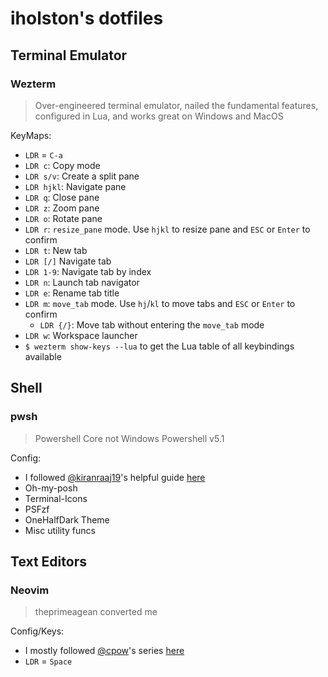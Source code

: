 # iholston's dotfiles

## Terminal Emulator
### Wezterm

> Over-engineered terminal emulator, nailed the fundamental features, configured in Lua, and works great on Windows and MacOS

KeyMaps:
  - `LDR` = `C-a`
  - `LDR c`: Copy mode
  - `LDR s/v`: Create a split pane
  - `LDR hjkl`: Navigate pane
  - `LDR q`: Close pane
  - `LDR z`: Zoom pane
  - `LDR o`: Rotate pane
  - `LDR r`: `resize_pane` mode. Use `hjkl` to resize pane and `ESC` or `Enter` to confirm
  - `LDR t`: New tab
  - `LDR [/]` Navigate tab
  - `LDR 1-9`: Navigate tab by index
  - `LDR n`: Launch tab navigator
  - `LDR e`: Rename tab title
  - `LDR m`: `move_tab` mode. Use `hj`/`kl` to move tabs and `ESC` or `Enter` to confirm
      - `LDR {/}`: Move tab without entering the `move_tab` mode
  - `LDR w`: Workspace launcher
  - `$ wezterm show-keys --lua` to get the Lua table of all keybindings available

## Shell
### pwsh

> Powershell Core not Windows Powershell v5.1

Config:
- I followed [@kiranraaj19](https://github.com/kiranraaj19)'s helpful guide [here](https://github.com/kiranraaj19/pwsh)
- Oh-my-posh
- Terminal-Icons
- PSFzf
- OneHalfDark Theme
- Misc utility funcs

## Text Editors
### Neovim

> theprimeagean converted me

Config/Keys:
- I mostly followed [@cpow](https://github.com/cpow)'s series [here](https://www.youtube.com/playlist?list=PLsz00TDipIffreIaUNk64KxTIkQaGguqn)
- `LDR` = `Space`

